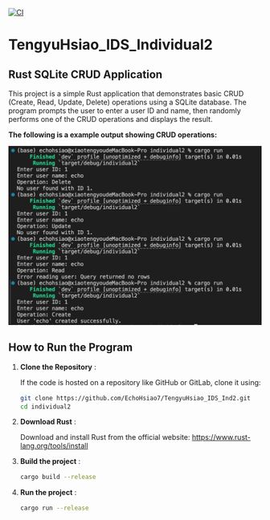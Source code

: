 [![CI](https://github.com/EchoHsiao7/TengyuHsiao_IDS_Ind2/actions/workflows/CI.yml/badge.svg)](https://github.com/EchoHsiao7/TengyuHsiao_IDS_Ind2/actions/workflows/CI.yml)
# TengyuHsiao_IDS_Individual2

## Rust SQLite CRUD Application

This project is a simple Rust application that demonstrates basic CRUD (Create, Read, Update, Delete) operations using a SQLite database. The program prompts the user to enter a user ID and name, then randomly performs one of the CRUD operations and displays the result.

**The following is a example output showing CRUD operations:**

![alt text](image.png)

## How to Run the Program


1. **Clone the Repository** :

   If the code is hosted on a repository like GitHub or GitLab, clone it using:

   ```bash
   git clone https://github.com/EchoHsiao7/TengyuHsiao_IDS_Ind2.git
   cd individual2

2. **Download Rust** :

    Download and install Rust from the official website: https://www.rust-lang.org/tools/install

3. **Build the project** :

   ```bash
   cargo build --release


4. **Run the project** :

   ```bash
   cargo run --release

